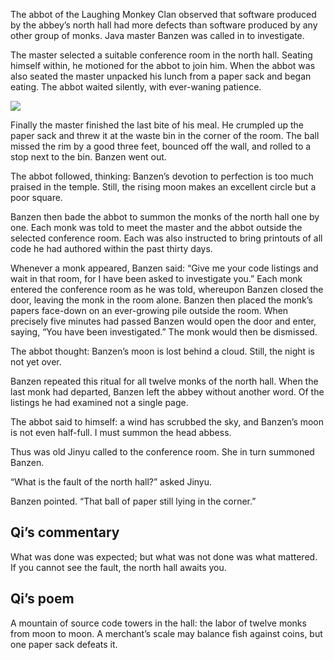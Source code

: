 The abbot of the Laughing Monkey Clan observed that software produced by the abbey’s north hall had more defects than software produced by any other group of monks.  Java master Banzen was called in to investigate.

The master selected a suitable conference room in the north hall.  Seating himself within, he motioned for the abbot to join him.  When the abbot was also seated the master unpacked his lunch from a paper sack and began eating.  The abbot waited silently, with ever-waning patience.

![](/pages/case-49/papers.jpg)

Finally the master finished the last bite of his meal.  He crumpled up the paper sack and threw it at the waste bin in the corner of the room.  The ball missed the rim by a good three feet, bounced off the wall, and rolled to a stop next to the bin.  Banzen went out.

The abbot followed, thinking: Banzen’s devotion to perfection is too much praised in the temple.  Still, the rising moon makes an excellent circle but a poor square.

Banzen then bade the abbot to summon the monks of the north hall one by one.  Each monk was told to meet the master and the abbot outside the selected conference room.  Each was also instructed to bring printouts of all code he had authored within the past thirty days.

Whenever a monk appeared, Banzen said: “Give me your code listings and wait in that room, for I have been asked to investigate you.”  Each monk entered the conference room as he was told, whereupon Banzen closed the door, leaving the monk in the room alone.  Banzen then placed the monk’s papers face-down on an ever-growing pile outside the room. When precisely five minutes had passed Banzen would open the door and enter, saying, “You have been investigated.”  The monk would then be dismissed.

The abbot thought: Banzen’s moon is lost behind a cloud. Still, the night is not yet over.

Banzen repeated this ritual for all twelve monks of the north hall.  When the last monk had departed, Banzen left the abbey without another word.  Of the listings he had examined not a single page.

The abbot said to himself: a wind has scrubbed the sky, and Banzen’s moon is not even half-full.  I must summon the head abbess.

Thus was old Jinyu called to the conference room. She in turn summoned Banzen.

“What is the fault of the north hall?” asked Jinyu.

Banzen pointed.  “That ball of paper still lying in the corner.”

## Qi’s commentary

What was done was expected; but what was not done was what mattered. If you cannot see the fault, the north hall awaits you.

## Qi’s poem

A mountain of source code towers in the hall:  the labor of twelve monks from moon to moon.  A merchant’s scale may balance fish against coins,  but one paper sack defeats it. 
